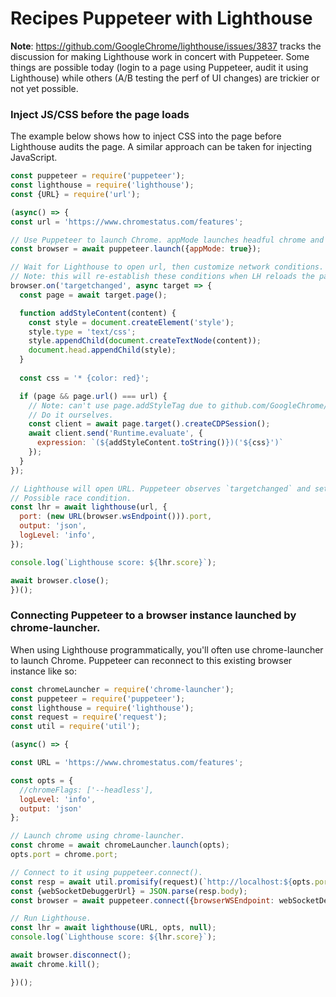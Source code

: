 # Recipes Puppeteer with Lighthouse

**Note**: https://github.com/GoogleChrome/lighthouse/issues/3837 tracks the discussion for making Lighthouse work in concert with Puppeteer.
Some things are possible today (login to a page using Puppeteer, audit it using Lighthouse) while others (A/B testing the perf of UI changes) are trickier or not yet possible.

### Inject JS/CSS before the page loads

The example below shows how to inject CSS into the page before Lighthouse audits the page.
A similar approach can be taken for injecting JavaScript.

```js
const puppeteer = require('puppeteer');
const lighthouse = require('lighthouse');
const {URL} = require('url');

(async() => {
const url = 'https://www.chromestatus.com/features';

// Use Puppeteer to launch Chrome. appMode launches headful chrome and doesn't size the viewport.
const browser = await puppeteer.launch({appMode: true});

// Wait for Lighthouse to open url, then customize network conditions.
// Note: this will re-establish these conditions when LH reloads the page. Think that's ok....
browser.on('targetchanged', async target => {
  const page = await target.page();

  function addStyleContent(content) {
    const style = document.createElement('style');
    style.type = 'text/css';
    style.appendChild(document.createTextNode(content));
    document.head.appendChild(style);
  }
  
  const css = '* {color: red}';

  if (page && page.url() === url) {
    // Note: can't use page.addStyleTag due to github.com/GoogleChrome/puppeteer/issues/1955.
    // Do it ourselves.
    const client = await page.target().createCDPSession();
    await client.send('Runtime.evaluate', {
      expression: `(${addStyleContent.toString()})('${css}')`
    });
  }
});

// Lighthouse will open URL. Puppeteer observes `targetchanged` and sets up network conditions.
// Possible race condition.
const lhr = await lighthouse(url, {
  port: (new URL(browser.wsEndpoint())).port,
  output: 'json',
  logLevel: 'info',
});

console.log(`Lighthouse score: ${lhr.score}`);

await browser.close();
})();
```

### Connecting Puppeteer to a browser instance launched by chrome-launcher.

When using Lighthouse programmatically, you'll often use chrome-launcher to launch Chrome.
Puppeteer can reconnect to this existing browser instance like so:

```js
const chromeLauncher = require('chrome-launcher');
const puppeteer = require('puppeteer');
const lighthouse = require('lighthouse');
const request = require('request');
const util = require('util');

(async() => {

const URL = 'https://www.chromestatus.com/features';

const opts = {
  //chromeFlags: ['--headless'],
  logLevel: 'info',
  output: 'json'
};

// Launch chrome using chrome-launcher.
const chrome = await chromeLauncher.launch(opts);
opts.port = chrome.port;

// Connect to it using puppeteer.connect().
const resp = await util.promisify(request)(`http://localhost:${opts.port}/json/version`);
const {webSocketDebuggerUrl} = JSON.parse(resp.body);
const browser = await puppeteer.connect({browserWSEndpoint: webSocketDebuggerUrl});

// Run Lighthouse.
const lhr = await lighthouse(URL, opts, null);
console.log(`Lighthouse score: ${lhr.score}`);

await browser.disconnect();
await chrome.kill();

})();
```
